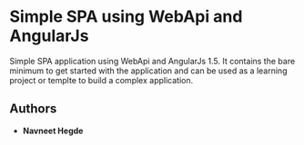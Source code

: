 # Simple SPA using WebApi and AngularJs

Simple SPA application using WebApi and AngularJs 1.5. It contains the bare minimum to get started with the application and can be used as a learning project or templte to build a complex application.

## Authors

* **Navneet Hegde** 


